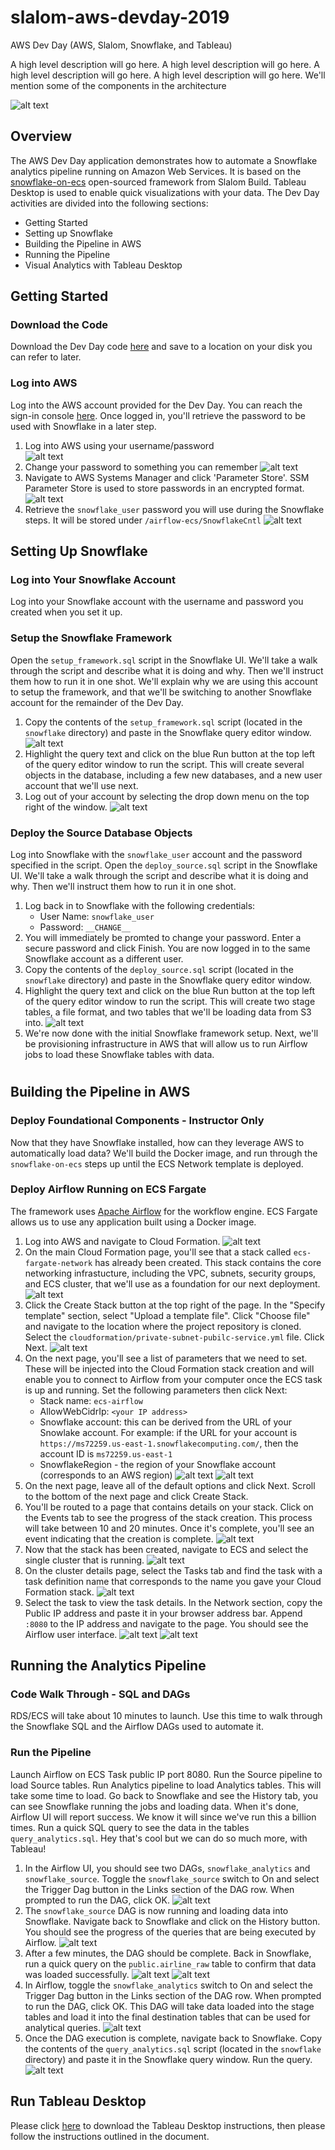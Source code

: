# slalom-aws-devday-2019

AWS Dev Day (AWS, Slalom, Snowflake, and Tableau)

A high level description will go here. A high level description will go here. A high level description will go here. A high level description will go here. We'll mention some of the components in the architecture

![alt text](https://slalom-aws-workshop-us-west-2.s3-us-west-2.amazonaws.com/content/images/awsdevday/aws-dev-day.png "AWS Dev Day Architecture")

## Overview

The AWS Dev Day application demonstrates how to automate a Snowflake analytics pipeline running on Amazon Web Services. It is based on the [snowflake-on-ecs](https://github.com/SlalomBuild/snowflake-on-ecs) open-sourced framework from Slalom Build. Tableau Desktop is used to enable quick visualizations with your data.  The Dev Day activities are divided into the following sections:

- Getting Started
- Setting up Snowflake
- Building the Pipeline in AWS
- Running the Pipeline
- Visual Analytics with Tableau Desktop

## Getting Started

### Download the Code

Download the Dev Day code [here](https://snowflake-lab.s3-us-west-2.amazonaws.com/public/docs/slalom-aws-devday-2019-app.zip) and save to a location on your disk you can refer to later.

### Log into AWS

Log into the AWS account provided for the Dev Day. You can reach the sign-in console [here](https://workshops-innovationlab.signin.aws.amazon.com/console). Once logged in, you'll retrieve the password to be used with Snowflake in a later step.

1. Log into AWS using your username/password  
![alt text](images/awssetup-001.png)
2. Change your password to something you can remember
![alt text](images/awssetup-002.png)
3. Navigate to AWS Systems Manager and click 'Parameter Store'. SSM Parameter Store is used to store passwords in an encrypted format.
![alt text](images/awssetup-003.png)
4. Retrieve the `snowflake_user` password you will use during the Snowflake steps. It will be stored under `/airflow-ecs/SnowflakeCntl`
![alt text](images/awssetup-004.png)

## Setting Up Snowflake

### Log into Your Snowflake Account

Log into your Snowflake account with the username and password you created when you set it up.

### Setup the Snowflake Framework

Open the `setup_framework.sql` script in the Snowflake UI. We'll take a walk through the script and describe what it is doing and why. Then we'll instruct them how to run it in one shot. We'll explain why we are using this account to setup the framework, and that we'll be switching to another Snowflake account for the remainder of the Dev Day.

1. Copy the contents of the `setup_framework.sql` script (located in the `snowflake` directory) and paste in the Snowflake query editor window.
![alt text](images/image-02.png)
2. Highlight the query text and click on the blue Run button at the top left of the query editor window to run the script. This will create several objects in the database, including a few new databases, and a new user account that we'll use next.
3. Log out of your account by selecting the drop down menu on the top right of the window.
![alt text](images/image-04.png)

### Deploy the Source Database Objects

Log into Snowflake with the `snowflake_user` account and the password specified in the script. 
Open the `deploy_source.sql` script in the Snowflake UI. We'll take a walk through the script and describe what it is doing and why. Then we'll instruct them how to run it in one shot.

1. Log back in to Snowflake with the following credentials:
    - User Name: `snowflake_user`
    - Password: `__CHANGE__`
2. You will immediately be promted to change your password. Enter a secure password and click Finish. You are now logged in to the same Snowflake account as a different user.
3. Copy the contents of the `deploy_source.sql` script (located in the `snowflake` directory) and paste in the Snowflake query editor window.
4. Highlight the query text and click on the blue Run button at the top left of the query editor window to run the script. This will create two stage tables, a file format, and two tables that we'll be loading data from S3 into.
![alt text](images/image-08.png)
5. We're now done with the initial Snowflake framework setup. Next, we'll be provisioning infrastructure in AWS that will allow us to run Airflow jobs to load these Snowflake tables with data.

#

## Building the Pipeline in AWS

### Deploy Foundational Components - Instructor Only

Now that they have Snowflake installed, how can they leverage AWS to automatically load data? We'll build the Docker image, and run through the `snowflake-on-ecs` steps up until the ECS Network template is deployed.

### Deploy Airflow Running on ECS Fargate

The framework uses [Apache Airflow](https://airflow.apache.org/) for the workflow engine. ECS Fargate allows us to use any application built using a Docker image.

1. Log into AWS and navigate to Cloud Formation.
![alt text](images/image-09.png)
2. On the main Cloud Formation page, you'll see that a stack called `ecs-fargate-network` has already been created. This stack contains the core networking infrastucture, including the VPC, subnets, security groups, and ECS cluster, that we'll use as a foundation for our next deployment.
![alt text](images/image-10.png)
3. Click the Create Stack button at the top right of the page. In the "Specify template" section, select "Upload a template file". Click "Choose file" and navigate to the location where the project repository is cloned. Select the `cloudformation/private-subnet-pubilc-service.yml` file. Click Next.
![alt text](images/image-12.png)
4. On the next page, you'll see a list of parameters that we need to set. These will be injected into the Cloud Formation stack creation and will enable you to connect to Airflow from your computer once the ECS task is up and running. Set the following parameters then click Next:
    - Stack name: `ecs-airflow`
    - AllowWebCidrIp: `<your IP address>`
    - Snowflake account: this can be derived from the URL of your Snowlake account. For example: if the URL for your account is `https://ms72259.us-east-1.snowflakecomputing.com/`, then the account ID is `ms72259.us-east-1`
    - SnowflakeRegion - the region of your Snowflake account (corresponds to an AWS region)
  ![alt text](images/image-13.png)
  ![alt text](images/image-14.png)
5. On the next page, leave all of the default options and click Next. Scroll to the bottom of the next page and click Create Stack.
6. You'll be routed to a page that contains details on your stack. Click on the Events tab to see the progress of the stack creation. This process will take between 10 and 20 minutes. Once it's complete, you'll see an event indicating that the creation is complete.
![alt text](images/image-17.png)
7. Now that the stack has been created, navigate to ECS and select the single cluster that is running. 
![alt text](images/image-19.png)
8. On the cluster details page, select the Tasks tab and find the task with a task definition name that corresponds to the name you gave your Cloud Formation stack.
![alt text](images/image-20.png)
9. Select the task to view the task details. In the Network section, copy the Public IP address and paste it in your browser address bar. Append `:8080` to the IP address and navigate to the page. You should see the Airflow user interface.
![alt text](images/image-21.png)
![alt text](images/image-22.png)

## Running the Analytics Pipeline

### Code Walk Through - SQL and DAGs

RDS/ECS will take about 10 minutes to launch. Use this time to walk through the Snowflake SQL and the Airflow DAGs used to automate it. 

### Run the Pipeline

Launch Airflow on ECS Task public IP port 8080. Run the Source pipeline to load Source tables. Run Analytics pipeline to load Analytics tables. This will take some time to load. Go back to Snowflake and see the History tab, you can see Snowflake running the jobs and loading data. When it's done, Airflow UI will report success. We know it will since we've run this a billion times. Run a quick SQL query to see the data in the tables `query_analytics.sql`. Hey that's cool but we can do so much more, with Tableau!

1. In the Airflow UI, you should see two DAGs, `snowflake_analytics` and `snowflake_source`. Toggle the `snowflake_source` switch to On and select the Trigger Dag button in the Links section of the DAG row. When prompted to run the DAG, click OK.
![alt text](images/image-23.png)
2. The `snowflake_source` DAG is now running and loading data into Snowflake. Navigate back to Snowflake and click on the History button. You should see the progress of the queries that are being executed by Airflow.
![alt text](images/image-24.png)
3. After a few minutes, the DAG should be complete. Back in Snowflake, run a quick query on the `public.airline_raw` table to confirm that data was loaded successfully.
![alt text](images/image-26.png) 
![alt text](images/image-27.png)
4. In Airflow, toggle the `snowflake_analytics` switch to On and select the Trigger Dag button in the Links section of the DAG row. When prompted to run the DAG, click OK. This DAG will take data loaded into the stage tables and load it into the final destination tables that can be used for analytical queries.
![alt text](images/image-28.png)
5. Once the DAG execution is complete, navigate back to Snowflake. Copy the contents of the `query_analytics.sql` script (located in the `snowflake` directory) and paste it in the Snowflake query window. Run the query.
![alt text](images/image-31.png)

## Run Tableau Desktop

Please click [here](https://snowflake-lab.s3-us-west-2.amazonaws.com/public/docs/AWS-Slalom-Snowflake-Tableau-DevDay-TableauDesktop-08.20.2019.pdf) to download the Tableau Desktop instructions, then please follow the instructions outlined in the document.
